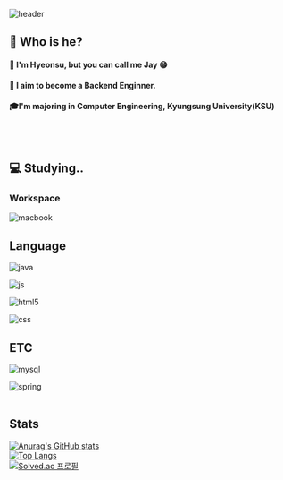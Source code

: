 <div>
  
  <!--Header-->
  ![header](https://capsule-render.vercel.app/api?type=waving&color=gradient&height=300&section=header&text=Time%20is%20Money%20)
  
</div>

<div>
  <!--body-->

## :mag_right: Who is he? <br/>
#### :bust_in_silhouette: I'm Hyeonsu, but you can call me Jay :grin:
#### :file_folder: I aim to become a Backend Enginner.<br/>
#### :mortar_board:I'm majoring in Computer Engineering, Kyungsung University(KSU)<br/>
<br/>
<br/>

## :computer: Studying..
### Workspace
<!--MacBook Pro M1-->
![macbook](https://img.shields.io/badge/Apple-MacBook_Pro_M1-999999?style=for-the-badge&logo=apple&logoColor=white)

## Language
<!--Java-->
![java](https://img.shields.io/badge/Java-ED8B00?style=for-the-badge&logo=openjdk&logoColor=white)
<!--JavaScript-->
![js](https://img.shields.io/badge/JavaScript-F7DF1E?style=for-the-badge&logo=JavaScript&logoColor=white)
<!--HTML5-->
![html5](https://img.shields.io/badge/HTML5-E34F26?style=for-the-badge&logo=html5&logoColor=white)
<!--CSS-->
![css](https://img.shields.io/badge/CSS3-1572B6?style=for-the-badge&logo=css3&logoColor=white)
<br/>

## ETC
<!--MySQL-->
![mysql](https://img.shields.io/badge/MySQL-00000F?style=for-the-badge&logo=mysql&logoColor=white)
<!--Spring-->
![spring](https://img.shields.io/badge/Spring-6DB33F?style=for-the-badge&logo=spring&logoColor=white)
<br/>
<br/>

## Stats
[![Anurag's GitHub stats](https://github-readme-stats.vercel.app/api?username=soniloght)](https://github.com/anuraghazra/github-readme-stats)
<br/>
  [![Top Langs](https://github-readme-stats.vercel.app/api/top-langs/?username=soniloght)](https://github.com/anuraghazra/github-readme-stats)
<br/>
[![Solved.ac
프로필](http://mazassumnida.wtf/api/v2/generate_badge?boj=soniloght)](https://solved.ac/soniloght)

</div>
